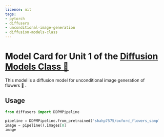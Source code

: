 ```yaml
---
license: mit
tags:
- pytorch
- diffusers
- unconditional-image-generation
- diffusion-models-class
---
```


# Model Card for Unit 1 of the [Diffusion Models Class 🧨](https://github.com/huggingface/diffusion-models-class)

This model is a diffusion model for unconditional image generation of flowers 🌸 .

## Usage

```python
from diffusers import DDPMPipeline

pipeline = DDPMPipeline.from_pretrained('shahp7575/oxford_flowers_sample_diffused')
image = pipeline().images[0]
image
```
